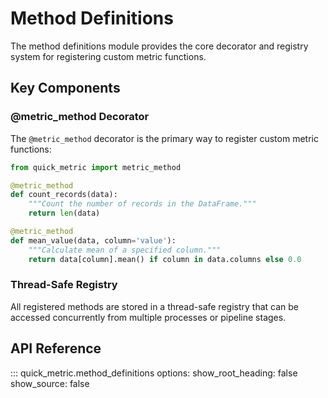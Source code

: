 # Method Definitions

The method definitions module provides the core decorator and registry system for registering custom metric functions.

## Key Components

### @metric_method Decorator

The `@metric_method` decorator is the primary way to register custom metric functions:

```python
from quick_metric import metric_method

@metric_method
def count_records(data):
    """Count the number of records in the DataFrame."""
    return len(data)

@metric_method
def mean_value(data, column='value'):
    """Calculate mean of a specified column."""
    return data[column].mean() if column in data.columns else 0.0
```

### Thread-Safe Registry

All registered methods are stored in a thread-safe registry that can be accessed concurrently from multiple processes or pipeline stages.

## API Reference

::: quick_metric.method_definitions
    options:
      show_root_heading: false
      show_source: false